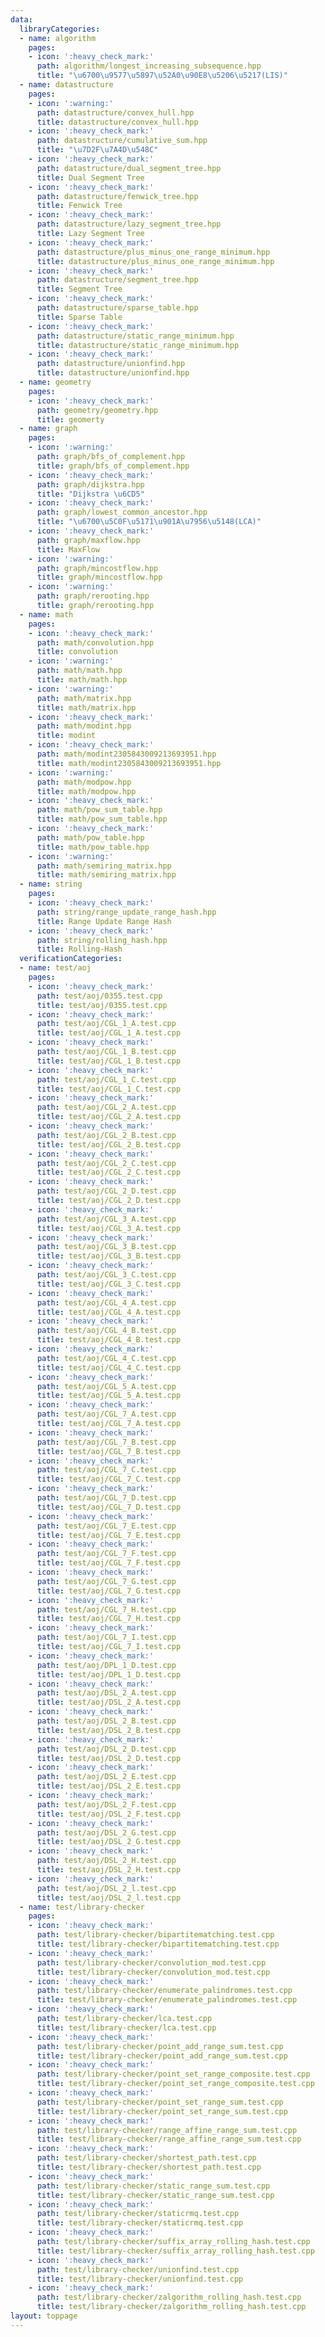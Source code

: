 ```yaml
---
data:
  libraryCategories:
  - name: algorithm
    pages:
    - icon: ':heavy_check_mark:'
      path: algorithm/longest_increasing_subsequence.hpp
      title: "\u6700\u9577\u5897\u52A0\u90E8\u5206\u5217(LIS)"
  - name: datastructure
    pages:
    - icon: ':warning:'
      path: datastructure/convex_hull.hpp
      title: datastructure/convex_hull.hpp
    - icon: ':heavy_check_mark:'
      path: datastructure/cumulative_sum.hpp
      title: "\u7D2F\u7A4D\u548C"
    - icon: ':heavy_check_mark:'
      path: datastructure/dual_segment_tree.hpp
      title: Dual Segment Tree
    - icon: ':heavy_check_mark:'
      path: datastructure/fenwick_tree.hpp
      title: Fenwick Tree
    - icon: ':heavy_check_mark:'
      path: datastructure/lazy_segment_tree.hpp
      title: Lazy Segment Tree
    - icon: ':heavy_check_mark:'
      path: datastructure/plus_minus_one_range_minimum.hpp
      title: datastructure/plus_minus_one_range_minimum.hpp
    - icon: ':heavy_check_mark:'
      path: datastructure/segment_tree.hpp
      title: Segment Tree
    - icon: ':heavy_check_mark:'
      path: datastructure/sparse_table.hpp
      title: Sparse Table
    - icon: ':heavy_check_mark:'
      path: datastructure/static_range_minimum.hpp
      title: datastructure/static_range_minimum.hpp
    - icon: ':heavy_check_mark:'
      path: datastructure/unionfind.hpp
      title: datastructure/unionfind.hpp
  - name: geometry
    pages:
    - icon: ':heavy_check_mark:'
      path: geometry/geometry.hpp
      title: geomerty
  - name: graph
    pages:
    - icon: ':warning:'
      path: graph/bfs_of_complement.hpp
      title: graph/bfs_of_complement.hpp
    - icon: ':heavy_check_mark:'
      path: graph/dijkstra.hpp
      title: "Dijkstra \u6CD5"
    - icon: ':heavy_check_mark:'
      path: graph/lowest_common_ancestor.hpp
      title: "\u6700\u5C0F\u5171\u901A\u7956\u5148(LCA)"
    - icon: ':heavy_check_mark:'
      path: graph/maxflow.hpp
      title: MaxFlow
    - icon: ':warning:'
      path: graph/mincostflow.hpp
      title: graph/mincostflow.hpp
    - icon: ':warning:'
      path: graph/rerooting.hpp
      title: graph/rerooting.hpp
  - name: math
    pages:
    - icon: ':heavy_check_mark:'
      path: math/convolution.hpp
      title: convolution
    - icon: ':warning:'
      path: math/math.hpp
      title: math/math.hpp
    - icon: ':warning:'
      path: math/matrix.hpp
      title: math/matrix.hpp
    - icon: ':heavy_check_mark:'
      path: math/modint.hpp
      title: modint
    - icon: ':heavy_check_mark:'
      path: math/modint2305843009213693951.hpp
      title: math/modint2305843009213693951.hpp
    - icon: ':warning:'
      path: math/modpow.hpp
      title: math/modpow.hpp
    - icon: ':heavy_check_mark:'
      path: math/pow_sum_table.hpp
      title: math/pow_sum_table.hpp
    - icon: ':heavy_check_mark:'
      path: math/pow_table.hpp
      title: math/pow_table.hpp
    - icon: ':warning:'
      path: math/semiring_matrix.hpp
      title: math/semiring_matrix.hpp
  - name: string
    pages:
    - icon: ':heavy_check_mark:'
      path: string/range_update_range_hash.hpp
      title: Range Update Range Hash
    - icon: ':heavy_check_mark:'
      path: string/rolling_hash.hpp
      title: Rolling-Hash
  verificationCategories:
  - name: test/aoj
    pages:
    - icon: ':heavy_check_mark:'
      path: test/aoj/0355.test.cpp
      title: test/aoj/0355.test.cpp
    - icon: ':heavy_check_mark:'
      path: test/aoj/CGL_1_A.test.cpp
      title: test/aoj/CGL_1_A.test.cpp
    - icon: ':heavy_check_mark:'
      path: test/aoj/CGL_1_B.test.cpp
      title: test/aoj/CGL_1_B.test.cpp
    - icon: ':heavy_check_mark:'
      path: test/aoj/CGL_1_C.test.cpp
      title: test/aoj/CGL_1_C.test.cpp
    - icon: ':heavy_check_mark:'
      path: test/aoj/CGL_2_A.test.cpp
      title: test/aoj/CGL_2_A.test.cpp
    - icon: ':heavy_check_mark:'
      path: test/aoj/CGL_2_B.test.cpp
      title: test/aoj/CGL_2_B.test.cpp
    - icon: ':heavy_check_mark:'
      path: test/aoj/CGL_2_C.test.cpp
      title: test/aoj/CGL_2_C.test.cpp
    - icon: ':heavy_check_mark:'
      path: test/aoj/CGL_2_D.test.cpp
      title: test/aoj/CGL_2_D.test.cpp
    - icon: ':heavy_check_mark:'
      path: test/aoj/CGL_3_A.test.cpp
      title: test/aoj/CGL_3_A.test.cpp
    - icon: ':heavy_check_mark:'
      path: test/aoj/CGL_3_B.test.cpp
      title: test/aoj/CGL_3_B.test.cpp
    - icon: ':heavy_check_mark:'
      path: test/aoj/CGL_3_C.test.cpp
      title: test/aoj/CGL_3_C.test.cpp
    - icon: ':heavy_check_mark:'
      path: test/aoj/CGL_4_A.test.cpp
      title: test/aoj/CGL_4_A.test.cpp
    - icon: ':heavy_check_mark:'
      path: test/aoj/CGL_4_B.test.cpp
      title: test/aoj/CGL_4_B.test.cpp
    - icon: ':heavy_check_mark:'
      path: test/aoj/CGL_4_C.test.cpp
      title: test/aoj/CGL_4_C.test.cpp
    - icon: ':heavy_check_mark:'
      path: test/aoj/CGL_5_A.test.cpp
      title: test/aoj/CGL_5_A.test.cpp
    - icon: ':heavy_check_mark:'
      path: test/aoj/CGL_7_A.test.cpp
      title: test/aoj/CGL_7_A.test.cpp
    - icon: ':heavy_check_mark:'
      path: test/aoj/CGL_7_B.test.cpp
      title: test/aoj/CGL_7_B.test.cpp
    - icon: ':heavy_check_mark:'
      path: test/aoj/CGL_7_C.test.cpp
      title: test/aoj/CGL_7_C.test.cpp
    - icon: ':heavy_check_mark:'
      path: test/aoj/CGL_7_D.test.cpp
      title: test/aoj/CGL_7_D.test.cpp
    - icon: ':heavy_check_mark:'
      path: test/aoj/CGL_7_E.test.cpp
      title: test/aoj/CGL_7_E.test.cpp
    - icon: ':heavy_check_mark:'
      path: test/aoj/CGL_7_F.test.cpp
      title: test/aoj/CGL_7_F.test.cpp
    - icon: ':heavy_check_mark:'
      path: test/aoj/CGL_7_G.test.cpp
      title: test/aoj/CGL_7_G.test.cpp
    - icon: ':heavy_check_mark:'
      path: test/aoj/CGL_7_H.test.cpp
      title: test/aoj/CGL_7_H.test.cpp
    - icon: ':heavy_check_mark:'
      path: test/aoj/CGL_7_I.test.cpp
      title: test/aoj/CGL_7_I.test.cpp
    - icon: ':heavy_check_mark:'
      path: test/aoj/DPL_1_D.test.cpp
      title: test/aoj/DPL_1_D.test.cpp
    - icon: ':heavy_check_mark:'
      path: test/aoj/DSL_2_A.test.cpp
      title: test/aoj/DSL_2_A.test.cpp
    - icon: ':heavy_check_mark:'
      path: test/aoj/DSL_2_B.test.cpp
      title: test/aoj/DSL_2_B.test.cpp
    - icon: ':heavy_check_mark:'
      path: test/aoj/DSL_2_D.test.cpp
      title: test/aoj/DSL_2_D.test.cpp
    - icon: ':heavy_check_mark:'
      path: test/aoj/DSL_2_E.test.cpp
      title: test/aoj/DSL_2_E.test.cpp
    - icon: ':heavy_check_mark:'
      path: test/aoj/DSL_2_F.test.cpp
      title: test/aoj/DSL_2_F.test.cpp
    - icon: ':heavy_check_mark:'
      path: test/aoj/DSL_2_G.test.cpp
      title: test/aoj/DSL_2_G.test.cpp
    - icon: ':heavy_check_mark:'
      path: test/aoj/DSL_2_H.test.cpp
      title: test/aoj/DSL_2_H.test.cpp
    - icon: ':heavy_check_mark:'
      path: test/aoj/DSL_2_l.test.cpp
      title: test/aoj/DSL_2_l.test.cpp
  - name: test/library-checker
    pages:
    - icon: ':heavy_check_mark:'
      path: test/library-checker/bipartitematching.test.cpp
      title: test/library-checker/bipartitematching.test.cpp
    - icon: ':heavy_check_mark:'
      path: test/library-checker/convolution_mod.test.cpp
      title: test/library-checker/convolution_mod.test.cpp
    - icon: ':heavy_check_mark:'
      path: test/library-checker/enumerate_palindromes.test.cpp
      title: test/library-checker/enumerate_palindromes.test.cpp
    - icon: ':heavy_check_mark:'
      path: test/library-checker/lca.test.cpp
      title: test/library-checker/lca.test.cpp
    - icon: ':heavy_check_mark:'
      path: test/library-checker/point_add_range_sum.test.cpp
      title: test/library-checker/point_add_range_sum.test.cpp
    - icon: ':heavy_check_mark:'
      path: test/library-checker/point_set_range_composite.test.cpp
      title: test/library-checker/point_set_range_composite.test.cpp
    - icon: ':heavy_check_mark:'
      path: test/library-checker/point_set_range_sum.test.cpp
      title: test/library-checker/point_set_range_sum.test.cpp
    - icon: ':heavy_check_mark:'
      path: test/library-checker/range_affine_range_sum.test.cpp
      title: test/library-checker/range_affine_range_sum.test.cpp
    - icon: ':heavy_check_mark:'
      path: test/library-checker/shortest_path.test.cpp
      title: test/library-checker/shortest_path.test.cpp
    - icon: ':heavy_check_mark:'
      path: test/library-checker/static_range_sum.test.cpp
      title: test/library-checker/static_range_sum.test.cpp
    - icon: ':heavy_check_mark:'
      path: test/library-checker/staticrmq.test.cpp
      title: test/library-checker/staticrmq.test.cpp
    - icon: ':heavy_check_mark:'
      path: test/library-checker/suffix_array_rolling_hash.test.cpp
      title: test/library-checker/suffix_array_rolling_hash.test.cpp
    - icon: ':heavy_check_mark:'
      path: test/library-checker/unionfind.test.cpp
      title: test/library-checker/unionfind.test.cpp
    - icon: ':heavy_check_mark:'
      path: test/library-checker/zalgorithm_rolling_hash.test.cpp
      title: test/library-checker/zalgorithm_rolling_hash.test.cpp
layout: toppage
---
```

